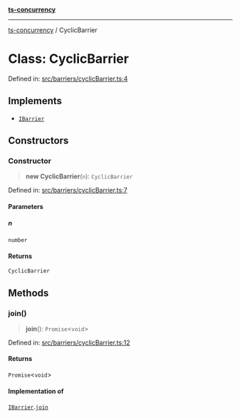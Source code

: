 [**ts-concurrency**](../README.md)

---

[ts-concurrency](../globals.md) / CyclicBarrier

# Class: CyclicBarrier

Defined in: [src/barriers/cyclicBarrier.ts:4](https://github.com/alaincaron/ts-concurrency/blob/14635812c23c675e64adee55a3fe7ec34903fcb2/src/barriers/cyclicBarrier.ts#L4)

## Implements

- [`IBarrier`](../interfaces/IBarrier.md)

## Constructors

### Constructor

> **new CyclicBarrier**(`n`): `CyclicBarrier`

Defined in: [src/barriers/cyclicBarrier.ts:7](https://github.com/alaincaron/ts-concurrency/blob/14635812c23c675e64adee55a3fe7ec34903fcb2/src/barriers/cyclicBarrier.ts#L7)

#### Parameters

##### n

`number`

#### Returns

`CyclicBarrier`

## Methods

### join()

> **join**(): `Promise`\<`void`\>

Defined in: [src/barriers/cyclicBarrier.ts:12](https://github.com/alaincaron/ts-concurrency/blob/14635812c23c675e64adee55a3fe7ec34903fcb2/src/barriers/cyclicBarrier.ts#L12)

#### Returns

`Promise`\<`void`\>

#### Implementation of

[`IBarrier`](../interfaces/IBarrier.md).[`join`](../interfaces/IBarrier.md#join)
